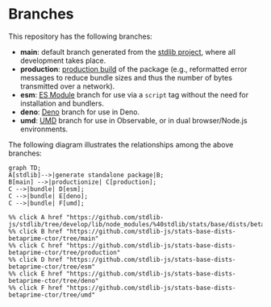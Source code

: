 <!--

@license Apache-2.0

Copyright (c) 2022 The Stdlib Authors.

Licensed under the Apache License, Version 2.0 (the "License");
you may not use this file except in compliance with the License.
You may obtain a copy of the License at

    http://www.apache.org/licenses/LICENSE-2.0

Unless required by applicable law or agreed to in writing, software
distributed under the License is distributed on an "AS IS" BASIS,
WITHOUT WARRANTIES OR CONDITIONS OF ANY KIND, either express or implied.
See the License for the specific language governing permissions and
limitations under the License.

-->

# Branches

This repository has the following branches:

-   **main**: default branch generated from the [stdlib project][stdlib-url], where all development takes place.
-   **production**: [production build][production-url] of the package (e.g., reformatted error messages to reduce bundle sizes and thus the number of bytes transmitted over a network).
-   **esm**: [ES Module][esm-url] branch for use via a `script` tag without the need for installation and bundlers.
-   **deno**: [Deno][deno-url] branch for use in Deno.
-   **umd**: [UMD][umd-url] branch for use in Observable, or in dual browser/Node.js environments.

The following diagram illustrates the relationships among the above branches:

```mermaid
graph TD;
A[stdlib]-->|generate standalone package|B;
B[main] -->|productionize| C[production];
C -->|bundle| D[esm];
C -->|bundle| E[deno];
C -->|bundle| F[umd];

%% click A href "https://github.com/stdlib-js/stdlib/tree/develop/lib/node_modules/%40stdlib/stats/base/dists/betaprime/ctor"
%% click B href "https://github.com/stdlib-js/stats-base-dists-betaprime-ctor/tree/main"
%% click C href "https://github.com/stdlib-js/stats-base-dists-betaprime-ctor/tree/production"
%% click D href "https://github.com/stdlib-js/stats-base-dists-betaprime-ctor/tree/esm"
%% click E href "https://github.com/stdlib-js/stats-base-dists-betaprime-ctor/tree/deno"
%% click F href "https://github.com/stdlib-js/stats-base-dists-betaprime-ctor/tree/umd"
```

[stdlib-url]: https://github.com/stdlib-js/stdlib/tree/develop/lib/node_modules/%40stdlib/stats/base/dists/betaprime/ctor
[production-url]: https://github.com/stdlib-js/stats-base-dists-betaprime-ctor/tree/production
[deno-url]: https://github.com/stdlib-js/stats-base-dists-betaprime-ctor/tree/deno
[umd-url]: https://github.com/stdlib-js/stats-base-dists-betaprime-ctor/tree/umd
[esm-url]: https://github.com/stdlib-js/stats-base-dists-betaprime-ctor/tree/esm